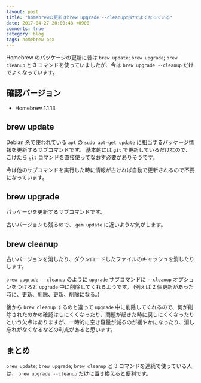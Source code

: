 ```yaml
---
layout: post
title: "homebrewの更新はbrew upgrade --cleanupだけでよくなっている"
date: 2017-04-27 20:00:48 +0900
comments: true
category: blog
tags: homebrew osx
---
```

Homebrew のパッケージの更新に昔は `brew update`; `brew upgrade`; `brew cleanup` と 3 コマンドを使っていましたが、今は `brew upgrade --cleanup` だけでよくなっています。

<!--more-->

## 確認バージョン

- Homebrew 1.1.13

## brew update

Debian 系で使われている `apt` の `sudo apt-get update` に相当するパッケージ情報を更新するサブコマンドです。
基本的には `git` で更新しているだけなので、こけたら `git` コマンドを直接使ってなおす必要がありそうです。

今は他のサブコマンドを実行した時に情報が古ければ自動で更新されるので不要になっています。

## brew upgrade

パッケージを更新するサブコマンドです。

古いバージョンも残るので、 `gem update` に近いような気がします。

## brew cleanup

古いバージョンを消したり、ダウンロードしたファイルのキャッシュを消したりします。

`brew upgrade --cleanup` のように `upgrade` サブコマンドに `--cleanup` オプションをつけると `upgrade` 中に削除してくれるようです。
(例えば 2 個更新があった時に、更新、削除、更新、削除になる。)

後から `brew cleanup` するのと違って `upgrade` 中に削除してくれるので、何が削除されたのかの確認はしにくくなったり、問題が起きた時に戻しにくくなったりという欠点はありますが、一時的に空き容量が減るのが緩やかになったり、消し忘れがなくなるなどの利点があると思います。

## まとめ

`brew update`; `brew upgrade`; `brew cleanup` と 3 コマンドを連続で使っている人は、 `brew upgrade --cleanup` だけに置き換えると便利です。
